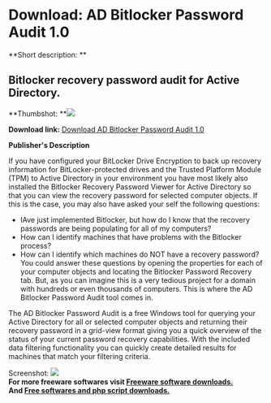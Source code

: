 # Download: AD Bitlocker Password Audit 1.0

**Short description: **

## Bitlocker recovery password audit for Active Directory.

  
**Thumbshot: **![](http://www.freewarefiles.com/screenshot/adbtlckrpswdadt_md.jpg)   
  
**Download link:** [Download AD Bitlocker Password Audit 1.0](http://freesoftwares.boysofts.com/AD-Bitlocker-Password-Audit_program_89584.html)  
  

**Publisher's Description**  
  

If you have configured your BitLocker Drive Encryption to back up recovery
information for BitLocker-protected drives and the Trusted Platform Module
(TPM) to Active Directory in your environment you have most likely also
installed the Bitlocker Recovery Password Viewer for Active Directory so that
you can view the recovery password for selected computer objects. If this is
the case, you may also have asked your self the following questions:

  * IAve just implemented Bitlocker, but how do I know that the recovery passwords are being populating for all of my computers? 
  * How can I identify machines that have problems with the Bitlocker process? 
  * How can I identify which machines do NOT have a recovery password? 
You could answer these questions by opening the properties for each of your
computer objects and locating the Bitlocker Password Recovery tab. But, as you
can imagine this is a very tedious project for a domain with hundreds or even
thousands of computers. This is where the AD Bitlocker Password Audit tool
comes in.  
  
The AD Bitlocker Password Audit is a free Windows tool for querying your
Active Directory for all or selected computer objects and returning their
recovery password in a grid-view format giving you a quick overview of the
status of your current password recovery capabilities. With the included data
filtering functionality you can quickly create detailed results for machines
that match your filtering criteria.

  
  
Screenshot: ![](http://www.freewarefiles.com/screenshot/adbtlckrpswdadt.jpg)  
**For more freeware softwares visit [Freeware software downloads.](http://freesoftwares.boysofts.com/)**   
**And [Free softwares and php script downloads.](http://www.boysofts.com/)**

